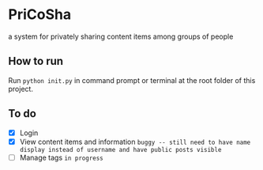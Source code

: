 # PriCoSha
a system for privately sharing content items among groups of people

## How to run
Run `python init.py` in command prompt or terminal at the root folder of this project.

## To do
- [x] Login
- [x] View content items and information `buggy -- still need to have name display instead of username and have public posts visible`
- [ ] Manage tags `in progress`
